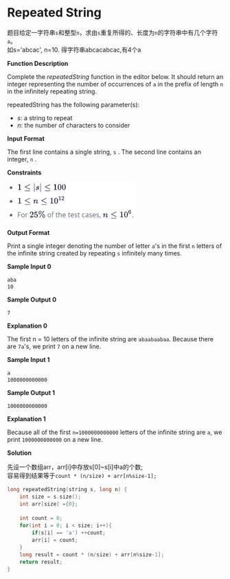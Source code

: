 # Repeated String

题目给定一字符串`s`和整型`n`，求由`s`重复所得的、长度为`n`的字符串中有几个字符`a`。  
如s='abcac', n=10. 得字符串abcacabcac,有4个a  


**Function Description**

Complete the  _repeatedString_  function in the editor below. It should return an integer representing the number of occurrences of  `a`  in the prefix of length `n` in the infinitely repeating string.

repeatedString has the following parameter(s):

-   _s_: a string to repeat
-   _n_: the number of characters to consider

**Input Format**

The first line contains a single string, `s` .
The second line contains an integer, `n` .

**Constraints**

![](image.png)


**Output Format**

Print a single integer denoting the number of letter  `a`'s in the first  `n` letters of the infinite string created by repeating `s` infinitely many times.

**Sample Input 0**

```
aba
10
```

**Sample Output 0**

```
7
```

**Explanation 0**

The first  n = 10 letters of the infinite string are  `abaabaabaa`. Because there are  `7a`'s, we print  `7` on a new line.

**Sample Input 1**

```
a
1000000000000
```

**Sample Output 1**

```
1000000000000
```

**Explanation 1**

Because all of the first `n=1000000000000` letters of the infinite string are  `a`, we print `1000000000000` on a new line.

**Solution**

先设一个数组arr，arr[i]中存放s[0]~s[i]中a的个数;  
容易得到结果等于`count * (n/size) + arr[n%size-1];`  

```c
long repeatedString(string s, long n) {
    int size = s.size();
    int arr[size] ={0};

    int count = 0;
    for(int i = 0; i < size; i++){
        if(s[i] == 'a') ++count;
        arr[i] = count;
    }
    long result = count * (n/size) + arr[n%size-1];
    return result;
}
```
